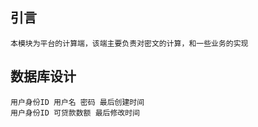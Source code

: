 ## 引言
    本模块为平台的计算端，该端主要负责对密文的计算，和一些业务的实现
    
## 数据库设计
    用户身份ID 用户名 密码 最后创建时间
    用户身份ID 可贷款数额 最后修改时间
